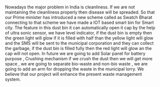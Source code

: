 Nowadays the major problem in India is cleanliness. If we are not maintaining the
cleanliness properly then disease will be spreaded. So that our Prime minister has introduced a
new scheme called as Swatch Bharat connecting to that scheme we have made a IOT based smart
bin for Smart city. The feature in this dust bin it can automatically open it cap by the help of ultra
sonic sensor, we have level indicator, if the dust bin is empty then the green light will glow if it
is filled with half than the yellow light will glow and the SMS will be sent to the municipal
corporation and they can collect the garbage, if the dust bin is filled fully then the red light will
glow an the cap will not open. In future we are going to add Solar panel for battery purpose ,
Crushing mechanism if we crush the dust then we will get more space , we are going to separate
bio-waste and non-bio waste , we are going to add an arm for dropping the waste in the
municipal lorry. We believe that our project will enhance the present waste management system.
